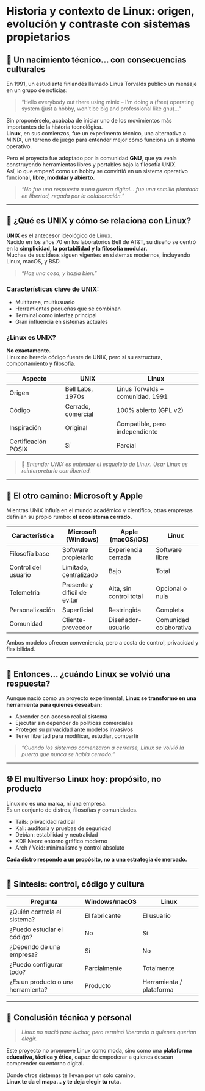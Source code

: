 # Historia y contexto de Linux: origen, evolución y contraste con sistemas propietarios

## 📜 Un nacimiento técnico... con consecuencias culturales

En 1991, un estudiante finlandés llamado Linus Torvalds publicó un mensaje en un grupo de noticias:

> “Hello everybody out there using minix – I'm doing a (free) operating system (just a hobby, won't be big and professional like gnu)...”

Sin proponérselo, acababa de iniciar uno de los movimientos más importantes de la historia tecnológica.  
**Linux**, en sus comienzos, fue un experimento técnico, una alternativa a MINIX, un terreno de juego para entender mejor cómo funciona un sistema operativo.

Pero el proyecto fue adoptado por la comunidad **GNU**, que ya venía construyendo herramientas libres y portables bajo la filosofía UNIX.  
Así, lo que empezó como un hobby se convirtió en un sistema operativo funcional, **libre, modular y abierto.**

> *“No fue una respuesta a una guerra digital… fue una semilla plantada en libertad, regada por la colaboración.”*

---

## 🧱 ¿Qué es UNIX y cómo se relaciona con Linux?

**UNIX** es el antecesor ideológico de Linux.  
Nacido en los años 70 en los laboratorios Bell de AT&T, su diseño se centró en la **simplicidad, la portabilidad y la filosofía modular**.  
Muchas de sus ideas siguen vigentes en sistemas modernos, incluyendo Linux, macOS, y BSD.

> *“Haz una cosa, y hazla bien.”*

### Características clave de UNIX:

- Multitarea, multiusuario
- Herramientas pequeñas que se combinan
- Terminal como interfaz principal
- Gran influencia en sistemas actuales

### ¿Linux es UNIX?

**No exactamente.**  
Linux no hereda código fuente de UNIX, pero sí su estructura, comportamiento y filosofía.

| Aspecto | UNIX | Linux |
| --- | --- | --- |
| Origen | Bell Labs, 1970s | Linus Torvalds + comunidad, 1991 |
| Código | Cerrado, comercial | 100% abierto (GPL v2) |
| Inspiración | Original | Compatible, pero independiente |
| Certificación POSIX | Sí  | Parcial |

> 🧠 *Entender UNIX es entender el esqueleto de Linux. 
> Usar Linux es reinterpretarlo con libertad.*

---

## 🧬 El otro camino: Microsoft y Apple

Mientras UNIX influía en el mundo académico y científico, otras empresas definían su propio rumbo: **el ecosistema cerrado.**

| Característica | Microsoft (Windows) | Apple (macOS/iOS) | Linux |
| --- | --- | --- | --- |
| Filosofía base | Software propietario | Experiencia cerrada | Software libre |
| Control del usuario | Limitado, centralizado | Bajo | Total |
| Telemetría | Presente y difícil de evitar | Alta, sin control total | Opcional o nula |
| Personalización | Superficial | Restringida | Completa |
| Comunidad | Cliente-proveedor | Diseñador-usuario | Comunidad colaborativa |

Ambos modelos ofrecen conveniencia, pero a costa de control, privacidad y flexibilidad.

---

## 🧭 Entonces… ¿cuándo Linux se volvió una respuesta?

Aunque nació como un proyecto experimental, **Linux se transformó en una herramienta para quienes deseaban:**

- Aprender con acceso real al sistema
- Ejecutar sin depender de políticas comerciales
- Proteger su privacidad ante modelos invasivos
- Tener libertad para modificar, estudiar, compartir

> *“Cuando los sistemas comenzaron a cerrarse, Linux se volvió la puerta que nunca se había cerrado.”*

---

## 🌐 El multiverso Linux hoy: propósito, no producto

Linux no es una marca, ni una empresa.  
Es un conjunto de distros, filosofías y comunidades.

- Tails: privacidad radical
- Kali: auditoría y pruebas de seguridad
- Debian: estabilidad y neutralidad
- KDE Neon: entorno gráfico moderno
- Arch / Void: minimalismo y control absoluto

**Cada distro responde a un propósito, no a una estrategia de mercado.**

---

## 🧠 Síntesis: control, código y cultura

| Pregunta | Windows/macOS | Linux |
| --- | --- | --- |
| ¿Quién controla el sistema? | El fabricante | El usuario |
| ¿Puedo estudiar el código? | No  | Sí  |
| ¿Dependo de una empresa? | Sí  | No  |
| ¿Puedo configurar todo? | Parcialmente | Totalmente |
| ¿Es un producto o una herramienta? | Producto | Herramienta / plataforma |

---

## 🧩 Conclusión técnica y personal

> *Linux no nació para luchar, 
> pero terminó liberando a quienes querían elegir.*

Este proyecto no promueve Linux como moda, sino como una **plataforma educativa, táctica y ética**, capaz de empoderar a quienes desean comprender su entorno digital.

Donde otros sistemas te llevan por un solo camino,  
**Linux te da el mapa… y te deja elegir tu ruta.**
